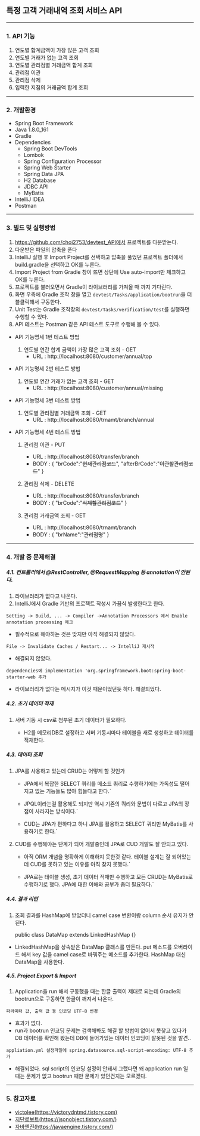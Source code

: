 ## 특정 고객 거래내역 조회 서비스 API

-----

### 1. API 기능
1. 연도별 합계금액이 가장 많은 고객 조회
2. 연도별 거래가 없는 고객 조회
3. 연도별 관리점별 거래금액 합계 조회
4. 관리점 이관
5. 관리점 삭제
6. 입력한 지점의 거래금액 합계 조회

-----

### 2. 개발환경
- Spring Boot Framework
- Java 1.8.0_161
- Gradle
- Dependencies
    - Spring Boot DevTools
    - Lombok
    - Spring Configuration Processor
    - Spring Web Starter
    - Spring Data JPA
    - H2 Database
    - JDBC API
    - MyBatis
- IntelliJ IDEA
- Postman

-----

### 3. 빌드 및 실행방법

1. https://github.com/choi2753/devtest_API에서 프로젝트를 다운받는다.
2. 다운받은 파일의 압축을 푼다
3. IntelliJ 실행 후 Import Project를 선택하고 압축을 풀었던 프로젝트 폴더에서
build.gradle을 선택하고 OK를 누른다.
4. Import Project from Gradle 창이 뜨면 상단에 Use auto-import만 체크하고 OK를 누른다.
5. 프로젝트를 불러오면서 Gradle이 라이브러리를 가져올 때 까지 기다린다.
6. 화면 우측에 Gradle 조작 창을 열고 `devtest/Tasks/application/bootrun`을
더블클릭해서 구동한다.
7. Unit Test는 Gradle 조작창의 `devtest/Tasks/verification/test`를
실행하면 수행할 수 있다.
8. API 테스트는 Postman 같은 API 테스트 도구로 수행해 볼 수 있다.

- API 기능명세 1번 테스트 방법

    1. 연도별 연간 합계 금액이 가장 많은 고객 조회 - GET
        - URL : http://localhost:8080/customer/annual/top
    
- API 기능명세 2번 테스트 방법

    1. 연도별 연간 거래가 없는 고객 조회 - GET
        - URL : http://localhost:8080/customer/annual/missing

- API 기능명세 3번 테스트 방법

    1. 연도별 관리점별 거래금액 조회 - GET
        - URL : http://localhost:8080/trnamt/branch/annual
    
- API 기능명세 4번 테스트 방법

    1. 관리점 이관 - PUT
        - URL : http://localhost:8080/transfer/branch
        - BODY : { "brCode":"~~현재관리점코드~~", "afterBrCode":"~~이관할관리점코드~~" }
        
    2. 관리점 삭제 - DELETE
        - URL : http://localhost:8080/transfer/branch
        - BODY : { "brCode":"~~삭제할관리점코드~~" }
        
    3. 관리점 거래금액 조회 - GET
        - URL : http://localhost:8080/trnamt/branch
        - BODY : { "brName":"~~관리점명~~" }

-----

### 4. 개발 중 문제해결

##### 4.1. 컨트롤러에서 @RestController, @RequestMapping 등 annotation이 안된다.

1. 라이브러리가 없다고 나온다.
2. IntelliJ에서 Gradle 기반의 프로젝트 작성시 가끔식 발생한다고 한다.
    
`Setting -> Build, ... -> Compiler ->Annotation Processors 에서 Enable annotation processing 체크`
    
- 필수적으로 해야하는 것은 맞지만 아직 해결되지 않았다.
    
`File -> Invalidate Caches / Restart... -> IntelliJ 재시작`
     
- 해결되지 않았다.
     
`dependencies에 implementation 'org.springframework.boot:spring-boot-starter-web 추가`
    
- 라이브러리가 없다는 메시지가 이것 때문이었던듯 하다. 해결되었다.
    
    
##### 4.2. 초기 데이터 적재

1. 서버 기동 시 csv로 첨부된 초기 데이터가 필요하다.

    - H2를 메모리DB로 설정하고 서버 기동시마다 테이블을 새로 생성하고
    데이터를 적재한다.

##### 4.3. 데이터 조회

1. JPA를 사용하고 있는데 CRUD는 어떻게 할 것인가

    - JPA에서 복잡한 SELECT 쿼리를 메소드 쿼리로 수행하기에는 가독성도
    떨어지고 없는 기능들도 많아 힘들다고 한다.`

    - JPQL이라는걸 활용해도 되지만 역시 기존의 쿼리와 문법이 다르고
    JPA의 장점이 사라지는 방식이다.`

    - CUD는 JPA가 편하다고 하니 JPA를 활용하고 SELECT 쿼리만 MyBatis를
    사용하기로 한다.`

3. CUD를 수행해야는 단계가 되어 개발중인데 JPA로 CUD 개발도 잘 안되고 있다.

    - 아직 ORM 개념을 명확하게 이해하지 못한것 같다. 테이블 설계는
    잘 되어있는데 CUD를 못하고 있는 이유를 아직 찾지 못했다.`

    - JPA로는 테이블 생성, 초기 데이터 적재만 수행하고 모든 CRUD는
    MyBatis로 수행하기로 했다. JPA에 대한 이해와 공부가 좀더 필요하다.`

##### 4.4. 결과 리턴

1. 조회 결과를 HashMap에 받았더니 camel case 변환이랑 column 순서 유지가 안된다.


    public class DataMap extends LinkedHashMap {}

- LinkedHashMap을 상속받은 DataMap 클래스를 만든다. put 메소드를 오버라이드 해서
key 값을 camel case로 바꿔주는 메소드를 추가한다. HashMap 대신 DataMap을 사용한다.


##### 4.5. Project Export & Import

1. Application을 run 해서 구동했을 때는 한글 출력이 제대로 되는데 Gradle의
bootrun으로 구동하면 한글이 깨져서 나온다.

`파라미터 값, 출력 값 등 인코딩 UTF-8 변경`

- 효과가 없다.
- run과 bootrun 인코딩 문제는 검색해봐도 해결 할 방법이 없어서 못찾고 있다가
DB 데이터를 확인해 봤는데 DB에 들어가있는 데이터 인코딩이 잘못된 것을 발견..

`appliation.yml 설정파일에 spring.datasource.sql-script-encoding: UTF-8 추가`

- 해결되었다. sql script의 인코딩 설정이 안돼서 그랬다면 왜 application run 일 때는
문제가 없고 bootrun 때만 문제가 있던건지는 모르겠다.


---

### 5. 참고자료

- [victolee(https://victorydntmd.tistory.com)](https://victorydntmd.tistory.com/)
- [지단로보트(https://jsonobject.tistory.com/)](https://jsonobject.tistory.com/)
- [자바엔진(https://javaengine.tistory.com/)](https://javaengine.tistory.com/)